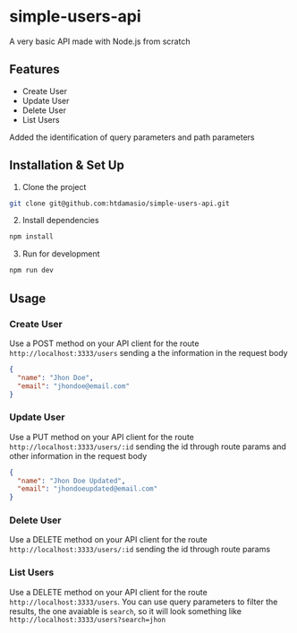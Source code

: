 # simple-users-api

A very basic API made with Node.js from scratch 

## Features
- Create User
- Update User
- Delete User
- List Users

Added the identification of query parameters and path parameters

## Installation & Set Up
1. Clone the project
```sh
git clone git@github.com:htdamasio/simple-users-api.git
```

2. Install dependencies
```sh
npm install
```

3. Run for development
```sh
npm run dev
```

## Usage

### Create User
Use a POST method on your API client for the route `http://localhost:3333/users` sending a the information in the request body 
```json
{
  "name": "Jhon Doe",
  "email": "jhondoe@email.com"
}
```

### Update User
Use a PUT method on your API client for the route `http://localhost:3333/users/:id` sending the id through route params and other information in the request body 
```json
{
  "name": "Jhon Doe Updated",
  "email": "jhondoeupdated@email.com"
}
```

### Delete User
Use a DELETE method on your API client for the route `http://localhost:3333/users/:id` sending the id through route params

### List Users
Use a DELETE method on your API client for the route `http://localhost:3333/users`. You can use query parameters to filter the results, the one avaiable is `search`, so it will look something like `http://localhost:3333/users?search=jhon`
